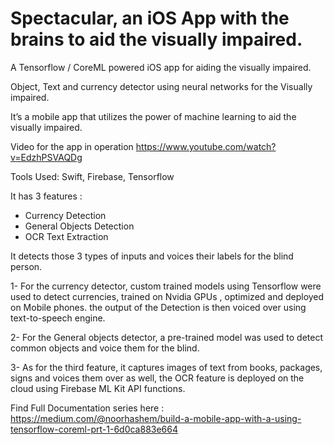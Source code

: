 # Spectacular, an iOS App with the brains to aid the visually impaired.

A Tensorflow / CoreML powered iOS app for aiding the visually impaired.

Object, Text and currency detector using neural networks for the Visually impaired.

It’s a mobile app that utilizes the power of machine learning to aid the visually impaired.


Video for the app in operation 
https://www.youtube.com/watch?v=EdzhPSVAQDg

Tools Used: Swift, Firebase, Tensorflow

It has 3 features : 
- Currency Detection
- General Objects Detection
- OCR Text Extraction

It detects those 3 types of inputs and voices their labels for the blind person.

1- For the currency detector, custom trained models using Tensorflow were used to detect currencies, trained on Nvidia GPUs , optimized and deployed on Mobile phones. the output of the Detection is then voiced over using text-to-speech engine.

2- For the General objects detector, a pre-trained model was used to detect common objects and voice them for the blind.

3- As for the third feature, it captures images of text from books, packages, signs and voices them over as well, the OCR feature is deployed on the cloud using Firebase ML Kit API functions.

Find Full Documentation series here : 
https://medium.com/@noorhashem/build-a-mobile-app-with-a-using-tensorflow-coreml-prt-1-6d0ca883e664

